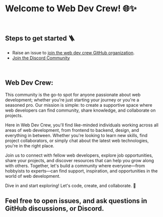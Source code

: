 # Welcome to Web Dev Crew! :globe_with_meridians::sparkles:

<br/>

## Steps to get started 🪜

- Raise an issue to [join the web dev crew GitHub organization](https://github.com/Web-Dev-Crew/support/issues/new).
- [Join the Discord Community](https://discord.gg/FVESSgmqQB)

<br/>

## Web Dev Crew:  

This community is the go-to spot for anyone passionate about web development; whether you're just starting your journey or you're a seasoned pro. Our mission is simple: to create a  supportive space where web developers can find community, share knowledge, and collaborate on projects.

Here in Web Dev Crew, you'll find like-minded individuals working across all areas of web development, from frontend to backend, design, and everything in between. Whether you're looking to learn new skills, find project collaborators, or simply chat about the latest web technologies, you're in the right place.

Join us to connect with fellow web developers, explore job opportunities, share your projects, and discover resources that can help you grow along with others. Together, let's build a community where everyone—from hobbyists to experts—can find support, inspiration, and opportunities in the world of web development.

Dive in and start exploring! Let's code, create, and collaborate. :rocket:

## Feel free to open issues, and ask questions in GitHub discussions, or Discord.
